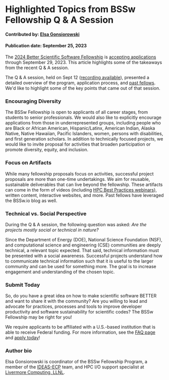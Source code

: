 # Highlighted Topics from BSSw Fellowship Q & A Session

#### Contributed by: [Elsa Gonsiorowski](https://github.com/gonsie "Elsa Gonsiorowski's GitHub Profile")

#### Publication date: September 25, 2023

The [2024 Better Scientific Software Fellowship](https://bssw.io/pages/bssw-fellowship-program) is [accepting applications](https://bssw.io/pages/apply-for-the-bssw-fellowship-program) through September 29, 2023.  This article highlights some of the takeaways from the recent Q & A session.

The Q & A session, held on Sept 12 ([recording available](https://bssw.io/pages/bssw-fellowship-faq)), presented a detailed overview of the program, application process, and [past fellows](https://bssw.io/pages/meet-our-fellows).  We'd like to highlight some of the key points that came out of that session.

### Encouraging Diversity

The BSSw Fellowship is open to applicants of all career stages, from students to senior professionals.
We would also like to explicitly encourage applications from those in underrepresented groups, including people who are Black or African American, Hispanic/Latinx, American Indian, Alaska Native, Native Hawaiian, Pacific Islanders, women, persons with disabilities, and first generation scholars.
In addition to technically focused projects, we would like to invite proposal for activities that broaden participation or promote diversity, equity, and inclusion.

### Focus on Artifacts

While many fellowship proposals focus on activities, successful project proposals are more than one-time undertakings.
We aim for reusable, sustainable deliverables that can live beyond the fellowship.
These artifacts can come in the form of videos (including [HPC Best Practices webinars](https://ideas-productivity.org/events/hpc-best-practices-webinars/)), written content, interactive websites, and more.
Past fellows have leveraged the BSSw.io blog as well.

### Technical vs. Social Perspective

During the Q & A session, the following question was asked:
*Are the projects mostly social or technical in nature?*

Since the Department of Energy (DOE), National Science Foundation (NSF), and computational science and engineering (CSE) communities are deeply technical, a relevant topic expected.
That said, technical information must be presented with a social awareness.
Successful projects understand how to communicate technical information such that it is useful to the larger community and can be used for something more.
The goal is to increase engagement and understanding of the chosen topic.

### Submit Today

So, do you have a great idea on how to make scientific software BETTER and want to share it with the community?
Are you willing to lead and advocate for practices, processes and tools to improve developer productivity and software sustainability for scientific codes?
The BSSw Fellowship may be right for you!

We require applicants to be affiliated with a U.S.-based institution that is able to receive Federal funding.
For more information, see the [FAQ page](https://bssw.io/pages/apply-for-the-bssw-fellowship-program) and [apply today](https://bssw.io/pages/apply-for-the-bssw-fellowship-program)!

### Author bio

Elsa Gonsiorowski is coordinator of the BSSw Fellowship Program, a member of the [IDEAS-ECP](https://ideas-productivity.org/ideas-ecp) team, and HPC I/O support specialist at [Livermore Computing, LLNL](https://hpc.llnl.gov/about-us).

<!---
Publish: yes
Topics: Funding sources and programs, projects and organizations
OpenGraph image: Blog_2308_Fellows.png
--->
